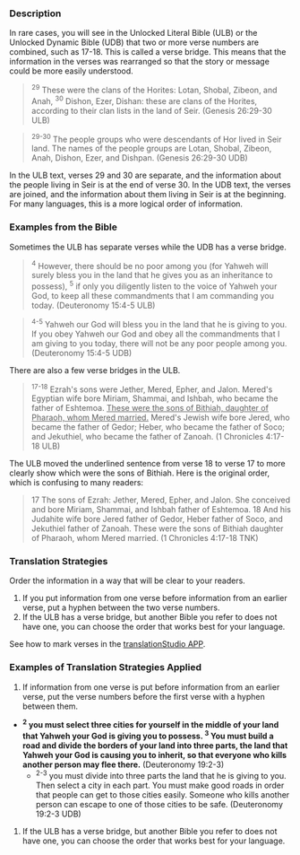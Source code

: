 

### Description

In rare cases, you will see in the Unlocked Literal Bible (ULB) or the Unlocked Dynamic Bible (UDB) that two or more verse numbers are combined, such as 17-18. This is called a verse bridge. This means that the information in the verses was rearranged so that the story or message could be more easily understood.

><sup>29</sup> These were the clans of the Horites: Lotan, Shobal, Zibeon, and Anah, <sup>30</sup> Dishon, Ezer, Dishan: these are clans of the Horites, according to their clan lists in the land of Seir.  (Genesis 26:29-30 ULB)

<blockquote><sup>29-30</sup> The people groups who were descendants of Hor lived in Seir land. The names of the people groups are Lotan, Shobal, Zibeon, Anah, Dishon, Ezer, and Dishpan.  (Genesis 26:29-30 UDB)</blockquote>

In the ULB text, verses 29 and 30 are separate, and the information about the people living in Seir is at the end of verse 30. In the UDB text, the verses are joined, and the information about them living in Seir is at the beginning. For many languages, this is a more logical order of information.

### Examples from the Bible

Sometimes the ULB has separate verses while the UDB has a verse bridge.

><sup>4</sup> However, there should be no poor among you (for Yahweh will surely bless you in the land that he gives you as an inheritance to possess), <sup>5</sup> if only you diligently listen to the voice of Yahweh your God, to keep all these commandments that I am commanding you today.  (Deuteronomy 15:4-5 ULB)

<blockquote><sup>4-5</sup> Yahweh our God will bless you in the land that he is giving to you. If you obey Yahweh our God and obey all the commandments that I am giving to you today, there will not be any poor people among you. (Deuteronomy 15:4-5 UDB)</blockquote>

There are also a few verse bridges in the ULB.

><sup>17-18</sup> Ezrah's sons were Jether, Mered, Epher, and Jalon. Mered's Egyptian wife bore Miriam, Shammai, and Ishbah, who became the father of Eshtemoa. <u>These were the sons of Bithiah, daughter of Pharaoh, whom Mered married.</u> Mered's Jewish wife bore Jered, who became the father of Gedor; Heber, who became the father of Soco; and Jekuthiel, who became the father of Zanoah.  (1 Chronicles 4:17-18 ULB)

The ULB moved the underlined sentence from verse 18 to verse 17 to more clearly show which were the sons of Bithiah.
Here is the original order, which is confusing to many readers:
>17 The sons of Ezrah: Jether, Mered, Epher, and Jalon. She conceived and bore Miriam, Shammai, and Ishbah father of Eshtemoa. 18 And his Judahite wife bore Jered father of Gedor, Heber father of Soco, and Jekuthiel father of Zanoah. These were the sons of Bithiah daughter of Pharaoh, whom Mered married. (1 Chronicles 4:17-18 TNK)

### Translation Strategies

Order the information in a way that will be clear to your readers.

1. If you put information from one verse before information from an earlier verse, put a hyphen between the two verse numbers.
1. If the ULB has a verse bridge, but another Bible you refer to does not have one, you can choose the order that works best for your language.

See how to mark verses in the [translationStudio APP](http://help.door43.org/en/knowledgebase/13-translationstudio-android/docs/24-marking-verses-in-translationstudio).

### Examples of Translation Strategies Applied

1. If information from one verse is put before information from an earlier verse, put the verse numbers before the first verse with a hyphen between them.

  * **<sup>2</sup> you must select three cities for yourself in the middle of your land that Yahweh your God is giving you to possess. <sup>3</sup> You must build a road and divide the borders of your land into three parts, the land that Yahweh your God is causing you to inherit, so that everyone who kills another person may flee there.** (Deuteronomy 19:2-3)
      * <sup>2-3</sup> you must divide into three parts the land that he is giving to you. Then select a city in each part. You must make good roads in order that people can get to those cities easily. Someone who kills another person can escape to one of those cities to be safe. (Deuteronomy 19:2-3 UDB)

1. If the ULB has a verse bridge, but another Bible you refer to does not have one, you can choose the order that works best for your language.

